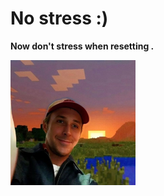 
# No stress :)

**Now don't stress when resetting .**

<img src="./nostress.jpg" alt="No stress :)" width="200" />
